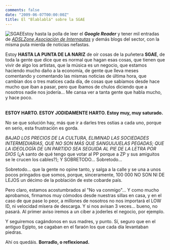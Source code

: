 ```yaml
---
comments: false
date: "2009-06-07T00:00:00Z"
title: El "Blablablá" sobre la SGAE
---
```


<span
style="font-size:100%;">![](http://www.dmbnader.es/contenido/uploads/2009/06/SGAE.jpg "SGAE")Estoy
hasta la polla de leer el ***Google Reader*** y tener mil entradas de
*[ADSLZone](http://www.adslzone.net/)*,[*Asociación de
Internautas*](http://www.internautas.org/) y demás blogs del sector, con
la misma puta mierda de noticias nefastas.</span>

Estoy **HASTA LA PUNTA DE LA NARIZ** de oír cosas de la puñetera
**SGAE**, de toda la gente que dice que es normal que hagan esas cosas,
que tienen que vivir de algo los artistas, que la música es un negocio,
que estamos haciendo mucho daño a la economía, de gente que lleva meses
comentando y comentando las mismas noticias de última hora, que cambian
dos o tres matices cada día, de cosas que sabíamos desde hace mucho que
iban a pasar, pero que íbamos de chulos diciendo que a nosotros nadie
nos jodería... Me cansa ver a tanta gente que habla mucho, y hace
poco.<span style="font-size:100%;"></span>

<span style="font-size:100%;"><!--more-->  
**ESTOY HARTO. ESTOY JODIDAMENTE HARTO. Estoy muy, muy
saturado.**</span>

No se que solución hay, más que ir a darles tres ostias a cada uno,
porque en serio, esta frustración es gorda.

*BAJAD LOS PRECIOS DE LA CULTURA, ELIMINAD LAS SOCIEDADES
INTERMEDIARIAS, QUE NO SON MÁS QUE SANGUIJUELAS PEGADAS; QUE LA
IDEOLOGÍA DE UN PARTIDO SEA SEGUIDA AL PIE DE LA LETRA POR DIOS* (¿A
santo de qué tengo que votar al PP porque a ZP y sus amiguitos se le
crucen los cables?); Y SOBRETODO... Sobretodo...

Sobretodo... que la gente no opine tanto, y salga a la calle y se una a
unos pocos pringados que somos, porque, sinceramente, 100 000 NO SON NI
DE LEJOS un décimo de la población de este cobarde país.

Pero claro, estamos acostumbrados al "No va conmigo"... Y como mucho
aprobamos, firmamos muy cómodos desde nuestras sillas en casa, y en el
caso de que pase lo peor, a millones de nosotros no nos importará el LOW
ID, ni velocidad mísera de descarga. Y si nos avisan 3 veces... bueno,
no pasará. Al primer aviso iremos a un ciber a joderles el negocio, por
ejemplo.

Y seguiremos cagándonos en sus madres, y punto. Sí, seguro que en el
antiguo Egipto, se cagaban en el faraón los que cada día levantaban
piedras.

Ahí os quedáis. **Borradlo, o reflexionad.**

<!--adsense-->

